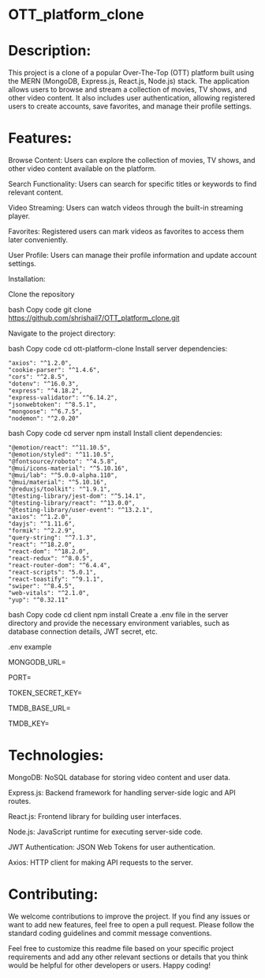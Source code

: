 # OTT_platform_clone

# Description:
This project is a clone of a popular Over-The-Top (OTT) platform built using the MERN (MongoDB, Express.js, React.js, Node.js) stack. The application allows users to browse and stream a collection of movies, TV shows, and other video content. It also includes user authentication, allowing registered users to create accounts, save favorites, and manage their profile settings.

# Features:
Browse Content: Users can explore the collection of movies, TV shows, and other video content available on the platform.

Search Functionality: Users can search for specific titles or keywords to find relevant content.

Video Streaming: Users can watch videos through the built-in streaming player.

Favorites: Registered users can mark videos as favorites to access them later conveniently.

User Profile: Users can manage their profile information and update account settings.

Installation:

Clone the repository

bash
Copy code
git clone https://github.com/shrishail7/OTT_platform_clone.git

Navigate to the project directory:

bash
Copy code
cd ott-platform-clone
Install server dependencies:

    "axios": "^1.2.0",
    "cookie-parser": "^1.4.6",
    "cors": "^2.8.5",
    "dotenv": "^16.0.3",
    "express": "^4.18.2",
    "express-validator": "^6.14.2",
    "jsonwebtoken": "^8.5.1",
    "mongoose": "^6.7.5",
    "nodemon": "^2.0.20"
  

bash
Copy code
cd server
npm install
Install client dependencies:

    "@emotion/react": "^11.10.5",
    "@emotion/styled": "^11.10.5",
    "@fontsource/roboto": "^4.5.8",
    "@mui/icons-material": "^5.10.16",
    "@mui/lab": "^5.0.0-alpha.110",
    "@mui/material": "^5.10.16",
    "@reduxjs/toolkit": "^1.9.1",
    "@testing-library/jest-dom": "^5.14.1",
    "@testing-library/react": "^13.0.0",
    "@testing-library/user-event": "^13.2.1",
    "axios": "^1.2.0",
    "dayjs": "^1.11.6",
    "formik": "^2.2.9",
    "query-string": "^7.1.3",
    "react": "^18.2.0",
    "react-dom": "^18.2.0",
    "react-redux": "^8.0.5",
    "react-router-dom": "^6.4.4",
    "react-scripts": "5.0.1",
    "react-toastify": "^9.1.1",
    "swiper": "^8.4.5",
    "web-vitals": "^2.1.0",
    "yup": "^0.32.11"

bash
Copy code
cd client
npm install
Create a .env file in the server directory and provide the necessary environment variables, such as database connection details, JWT secret, etc.

.env example

  MONGODB_URL=
  
  PORT=
  
  TOKEN_SECRET_KEY=
  
  TMDB_BASE_URL=
  
  TMDB_KEY=


# Technologies:
MongoDB: NoSQL database for storing video content and user data.

Express.js: Backend framework for handling server-side logic and API routes.

React.js: Frontend library for building user interfaces.

Node.js: JavaScript runtime for executing server-side code.

JWT Authentication: JSON Web Tokens for user authentication.

Axios: HTTP client for making API requests to the server.


# Contributing:
We welcome contributions to improve the project. If you find any issues or want to add new features, feel free to open a pull request. Please follow the standard coding guidelines and commit message conventions.


Feel free to customize this readme file based on your specific project requirements and add any other relevant sections or details that you think would be helpful for other developers or users. Happy coding!





